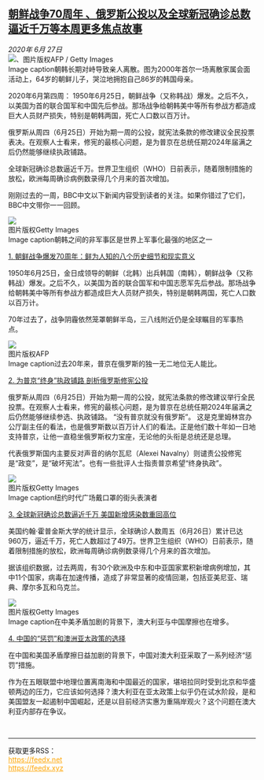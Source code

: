 <!--1593236804000-->
[朝鲜战争70周年 、俄罗斯公投以及全球新冠确诊总数逼近千万等本周更多焦点故事](http://www.bbc.com/zhongwen/simp/chinese-news-53190161)
------

<div><i>2020年 6月 27日</i></div><div><div class="story-body__inner" property="articleBody"><div class="media-landscape has-caption full-width lead"><span class="image-and-copyright-container"><img class="js-image-replace" alt="、" src="https://images.weserv.nl/?url=ichef.bbci.co.uk/news/640/cpsprodpb/0F9B/production/_113059930_hi046282168.jpg"><span class="off-screen">图片版权</span><span class="story-image-copyright">AFP / Getty Images</span></span><figcaption class="media-caption"><span class="off-screen">Image caption</span><span class="media-caption__text">朝韩长期对峙导致亲人离散。图为2000年首尔一场离散家属会面活动上，64岁的朝鲜儿子，哭泣地拥抱自己86岁的韩国母亲。</span></figcaption></div><p class="story-body__introduction">2020年6月第四周： 1950年6月25日，朝鲜战争（又称韩战）爆发。之后不久，以美国为首的联合国军和中国先后参战。那场战争给朝韩美中等所有参战方都造成巨大人员财产损失，特别是朝韩两国，死亡人口数以百万计。</p><div id="bbccom_mpu_3" class="bbccom_slot mpu-ad" aria-hidden="true"><div class="bbccom_advert"></div></div><p>俄罗斯从周四（6月25日）开始为期一周的公投，就宪法条款的修改建议全民投票表决。在观察人士看来，修宪的最核心问题，是为普京在总统任期2024年届满之后仍然能够继续执政铺路。</p><p>全球新冠确诊总数逼近千万。世界卫生组织（WHO）日前表示，随着限制措施的放松，欧洲每周确诊病例数录得几个月来的首次增加。</p><div id="bbccom_mpu_1_2" class="bbccom_slot mpu-ad" aria-hidden="true"><div class="bbccom_advert"></div></div><p>刚刚过去的一周，BBC中文以下新闻内容受到读者的关注。如果你错过了它们，BBC中文带你一一回顾。</p><div class="media-landscape has-caption full-width"><span class="image-and-copyright-container"><img src="https://images.weserv.nl/?url=ichef.bbci.co.uk/news/640/cpsprodpb/DB1C/production/_97129065_8cb11960-233a-4943-a37c-097792fae415.jpg"><br><span class="off-screen">图片版权</span><span class="story-image-copyright">Getty Images</span></span><figcaption class="media-caption"><span class="off-screen">Image caption</span><span class="media-caption__text">朝韩之间的非军事区是世界上军事化最强的地区之一</span></figcaption></div><p><a href="https://www.bbc.com/zhongwen/simp/world-53165066" class="story-body__link">1. 朝鲜战争爆发70周年：鲜为人知的八个历史细节和现实意义</a></p><p>1950年6月25日，金日成领导的朝鲜（北韩）出兵韩国（南韩），朝鲜战争（又称韩战）爆发。之后不久，以美国为首的联合国军和中国志愿军先后参战。那场战争给朝韩美中等所有参战方都造成巨大人员财产损失，特别是朝韩两国，死亡人口数以百万计。</p><p>70年过去了，战争阴霾依然笼罩朝鲜半岛，三八线附近仍是全球瞩目的军事热点。</p><div class="media-landscape has-caption full-width"><span class="image-and-copyright-container"><img src="https://images.weserv.nl/?url=ichef.bbci.co.uk/news/640/cpsprodpb/1275B/production/_111211657_putinparlafp10mar.jpg"><br><span class="off-screen">图片版权</span><span class="story-image-copyright">AFP</span></span><figcaption class="media-caption"><span class="off-screen">Image caption</span><span class="media-caption__text">过去20年来，普京在俄罗斯的独一无二地位无人能比。</span></figcaption></div><p><a href="https://www.bbc.com/zhongwen/simp/world-53163302" class="story-body__link">2. 为普京“终身”执政铺路 剖析俄罗斯修宪公投</a></p><p>俄罗斯从周四（6月25日）开始为期一周的公投，就宪法条款的修改建议举行全民投票。在观察人士看来，修宪的最核心问题，是为普京在总统任期2024年届满之后仍然能够继续参选、执政铺路。 “没有普京就没有俄罗斯”。 这是克里姆林宫办公厅副主任的看法，也是俄罗斯数以百万计人们的看法。正是他们数十年如一日地支持普京，让他一直稳坐俄罗斯权力宝座，无论他的头衔是总统还是总理。 </p><p>代表俄罗斯国内主要反对声音的纳尔瓦尼（Alexei Navalny）则谴责公投修宪是“政变”，是“破坏宪法”。也有一些批评人士指责普京希望“终身执政”。</p><div class="media-landscape has-caption full-width"><span class="image-and-copyright-container"><img src="https://images.weserv.nl/?url=ichef.bbci.co.uk/news/640/cpsprodpb/15376/production/_113120968_4a404a91-2bce-469f-889d-0ea69ac37733.jpg"><br><span class="off-screen">图片版权</span><span class="story-image-copyright">Getty Images</span></span><figcaption class="media-caption"><span class="off-screen">Image caption</span><span class="media-caption__text">纽约时代广场戴口罩的街头表演者</span></figcaption></div><p><a href="https://www.bbc.com/zhongwen/simp/world-53191663" class="story-body__link">3. 全球新冠确诊总数逼近千万 美国新增感染数重回高位</a></p><p>美国约翰·霍普金斯大学的统计显示，全球确诊人数周五（6月26日）累计已达960万，逼近千万，死亡人数超过了49万。世界卫生组织（WHO）日前表示，随着限制措施的放松，欧洲每周确诊病例数录得几个月来的首次增加。</p><p>据该组织数据，过去两周，有30个欧洲及中东和中亚国家累积新增病例增加，其中11个国家，病毒在加速传播，造成了非常显著的疫情回潮，包括亚美尼亚、瑞典、摩尔多瓦和乌克兰。</p><div class="media-landscape has-caption full-width"><span class="image-and-copyright-container"><img src="https://images.weserv.nl/?url=ichef.bbci.co.uk/news/640/cpsprodpb/EF5E/production/_113087216_whatsubject.jpg"><br><span class="off-screen">图片版权</span><span class="story-image-copyright">Getty Images</span></span><figcaption class="media-caption"><span class="off-screen">Image caption</span><span class="media-caption__text">在中美矛盾加剧的背景下，澳大利亚与中国摩擦也在增多。</span></figcaption></div><p><a href="https://www.bbc.com/zhongwen/simp/world-53170148" class="story-body__link">4. 中国的“惩罚”和澳洲亚太政策的选择</a></p><p>在中国和美国矛盾摩擦日益加剧的背景下，中国对澳大利亚采取了一系列经济“惩罚”措施。</p><p>作为在五眼联盟中地理位置离南海和中国最近的国家，堪培拉同时受到北京和华盛顿两边的压力，它应该如何选择？澳大利亚在亚太政策上似乎仍在试水阶段，是和美国盟友一起遏制中国崛起，还是以目前经济实惠为重隔岸观火？这个问题在澳大利亚内部存在争议。</p></div></div><br><hr><div>获取更多RSS：<br><a href="https://feedx.net" style="color:orange" target="_blank">https://feedx.net</a> <br><a href="https://feedx.xyz" style="color:orange" target="_blank">https://feedx.xyz</a><br></div>
